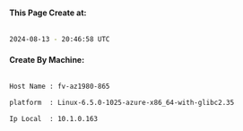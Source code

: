 
   
#### This Page Create at:

```bash

2024-08-13 - 20:46:58 UTC

```

#### Create By Machine:

```bash

Host Name : fv-az1980-865

platform  : Linux-6.5.0-1025-azure-x86_64-with-glibc2.35

Ip Local  : 10.1.0.163

```

